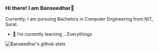 ### Hi there! I am Banseedhar👋

Currently, I am pursuing Bachelors in Computer Engineering from NIT, Surat.

- 🌱 I’m currently learning ...Everythings

![Banseedhar's github stats](https://github-readme-stats.vercel.app/api?username=Banseedhar01&theme=chartreuse-dark&show_icons=true)
